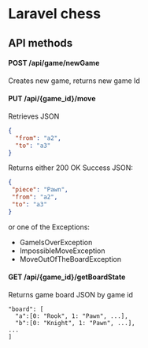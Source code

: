 
# Laravel chess

## API methods

#### POST /api/game/newGame 
Creates new game, returns new game Id
#### PUT /api/{game_id}/move
Retrieves JSON 
```json
{
  "from": "a2",
  "to": "a3"
}
```
Returns either 200 OK Success JSON:
 ```json
{
  "piece": "Pawn",
  "from": "a2",
  "to": "a3"
}
```
or one of the Exceptions:
- GameIsOverException
- ImpossibleMoveException
- MoveOutOfTheBoardException

#### GET /api/{game_id}/getBoardState
Returns game board JSON by game id
```
"board": [
  "a":[0: "Rook", 1: "Pawn", ...],
  "b":[0: "Knight", 1: "Pawn", ...],
...
]
```



